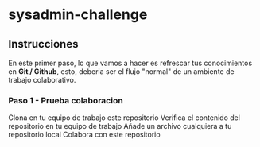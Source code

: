 # sysadmin-challenge
## Instrucciones
En este primer paso, lo que vamos a hacer es refrescar tus conocimientos en **Git / Github**, esto, deberia ser el flujo "normal" de un ambiente de trabajo colaborativo. 
### Paso 1 - Prueba colaboracion
Clona en tu equipo de trabajo este repositorio
Verifica el contenido del repositorio en tu equipo de trabajo
Añade un archivo cualquiera a tu repositorio local
Colabora con este repositorio
